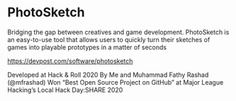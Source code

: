 # PhotoSketch
Bridging the gap between creatives and game development. PhotoSketch is an easy-to-use tool that allows users to quickly turn their sketches of games into playable prototypes in a matter of seconds

https://devpost.com/software/photosketch

Developed at Hack & Roll 2020
By Me and Muhammad Fathy Rashad (@mfrashad)
Won “Best Open Source Project on GitHub” at Major League Hacking’s Local Hack Day:SHARE 2020
